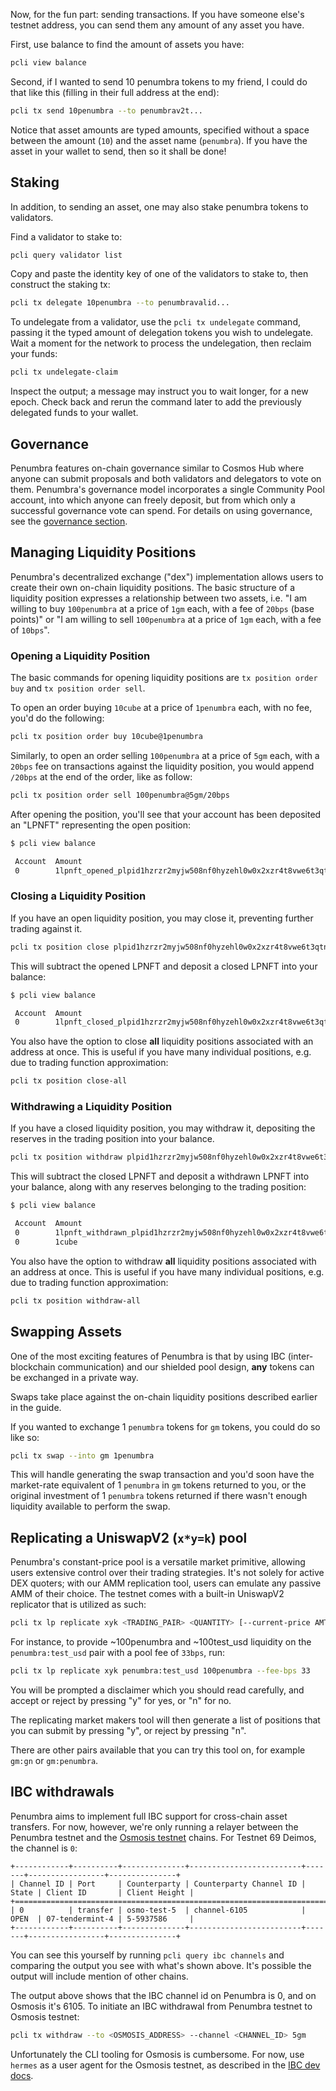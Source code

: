 Now, for the fun part: sending transactions. If you have someone else's testnet address, you can
send them any amount of any asset you have.

First, use balance to find the amount of assets you have:

```bash
pcli view balance
```

Second, if I wanted to send 10 penumbra tokens
to my friend, I could do that like this (filling in their full address at the end):

```bash
pcli tx send 10penumbra --to penumbrav2t...
```

Notice that asset amounts are typed amounts, specified without a space between the amount (`10`)
and the asset name (`penumbra`). If you have the asset in your wallet to send, then so it shall be done!

## Staking

In addition, to sending an asset, one may also stake penumbra tokens to validators.

Find a validator to stake to:

```bash
pcli query validator list
```

Copy and paste the identity key of one of the validators to stake to, then construct the staking tx:

```bash
pcli tx delegate 10penumbra --to penumbravalid...
```

To undelegate from a validator, use the `pcli tx undelegate` command, passing it the typed amount of
delegation tokens you wish to undelegate. Wait a moment for the network to process the undelegation,
then reclaim your funds:

```bash
pcli tx undelegate-claim
```

Inspect the output; a message may instruct you to wait longer, for a new epoch. Check back and rerun the command
later to add the previously delegated funds to your wallet.

## Governance

Penumbra features on-chain governance similar to Cosmos Hub where anyone can submit proposals and
both validators and delegators to vote on them. Penumbra's governance model incorporates a single
Community Pool account, into which anyone can freely deposit, but from which only a successful governance vote
can spend. For details on using governance, see the [governance section](./governance.md).

## Managing Liquidity Positions

Penumbra's decentralized exchange ("dex") implementation allows users to create their own on-chain
liquidity positions. The basic structure of a liquidity position expresses a relationship between two
assets, i.e. "I am willing to buy `100penumbra` at a price of `1gm` each, with a fee of `20bps` (base points)" or
"I am willing to sell `100penumbra` at a price of `1gm` each, with a fee of `10bps`".

### Opening a Liquidity Position

The basic commands for opening liquidity positions are `tx position order buy` and `tx position order sell`.

To open an order buying `10cube` at a price of `1penumbra` each, with no fee, you'd do the following:

```bash
pcli tx position order buy 10cube@1penumbra
```

Similarly, to open an order selling `100penumbra` at a price of `5gm` each, with a `20bps` fee on transactions
against the liquidity position, you would append `/20bps` at the end of the order, like as follow:

```bash
pcli tx position order sell 100penumbra@5gm/20bps
```

After opening the position, you'll see that your account has been deposited an "LPNFT" representing the open position:

```bash
$ pcli view balance

 Account  Amount
 0        1lpnft_opened_plpid1hzrzr2myjw508nf0hyzehl0w0x2xzr4t8vwe6t3qtnfhsqzf5lzsufscqr
```

### Closing a Liquidity Position

If you have an open liquidity position, you may close it, preventing further trading against it.

```bash
pcli tx position close plpid1hzrzr2myjw508nf0hyzehl0w0x2xzr4t8vwe6t3qtnfhsqzf5lzsufscqr
```

This will subtract the opened LPNFT and deposit a closed LPNFT into your balance:

```bash
$ pcli view balance

 Account  Amount
 0        1lpnft_closed_plpid1hzrzr2myjw508nf0hyzehl0w0x2xzr4t8vwe6t3qtnfhsqzf5lzsufscqr
```

You also have the option to close **all** liquidity positions associated with an address at once. This is useful if you have many individual positions, e.g. due to
trading function approximation:

```bash
pcli tx position close-all
```

### Withdrawing a Liquidity Position

If you have a closed liquidity position, you may withdraw it, depositing the reserves in the trading position into your balance.

```bash
pcli tx position withdraw plpid1hzrzr2myjw508nf0hyzehl0w0x2xzr4t8vwe6t3qtnfhsqzf5lzsufscqr
```

This will subtract the closed LPNFT and deposit a withdrawn LPNFT into your balance, along with any reserves belonging to the trading position:

```bash
$ pcli view balance

 Account  Amount
 0        1lpnft_withdrawn_plpid1hzrzr2myjw508nf0hyzehl0w0x2xzr4t8vwe6t3qtnfhsqzf5lzsufscqr
 0        1cube
```

You also have the option to withdraw **all** liquidity positions associated with an address at once. This is useful if you have many individual positions, e.g. due to
trading function approximation:

```bash
pcli tx position withdraw-all
```

## Swapping Assets

One of the most exciting features of Penumbra is that by using IBC (inter-blockchain communication)
and our shielded pool design, **any** tokens can be exchanged in a private way.

Swaps take place against the on-chain liquidity positions described earlier in the guide.

If you wanted to exchange 1 `penumbra` tokens for `gm` tokens, you could do so like so:

```bash
pcli tx swap --into gm 1penumbra
```

This will handle generating the swap transaction and you'd soon have the market-rate equivalent of 1 `penumbra`
in `gm` tokens returned to you, or the original investment of 1 `penumbra` tokens returned if there wasn't
enough liquidity available to perform the swap.

## Replicating a UniswapV2 (`x*y=k`) pool

Penumbra's constant-price pool is a versatile market primitive, allowing users extensive control over their trading strategies. It's not solely for active DEX quoters; with our AMM replication tool, users can emulate any passive AMM of their choice. The testnet comes with a built-in UniswapV2 replicator that is utilized as such:

```bash
pcli tx lp replicate xyk <TRADING_PAIR> <QUANTITY> [--current-price AMT] [--fee-bps AMT]
```

For instance, to provide ~100penumbra and ~100test_usd liquidity on the `penumbra:test_usd` pair with a pool fee of `33bps`, run:

```bash
pcli tx lp replicate xyk penumbra:test_usd 100penumbra --fee-bps 33
```

You will be prompted a disclaimer which you should read carefully, and accept or reject by pressing "y" for yes, or "n" for no.

The replicating market makers tool will then generate a list of positions that you can submit by pressing "y", or reject by pressing "n".

There are other pairs available that you can try this tool on, for example `gm:gn` or `gm:penumbra`.

## IBC withdrawals

<!--
N.B. These steps require a running Hermes deployment, specifically one that
has been configured between the Osmosis testnet and the *current* Penumbra testnet.
-->

Penumbra aims to implement full IBC support for cross-chain asset transfers. For now, however,
we're only running a relayer between the Penumbra testnet and the [Osmosis testnet] chains.
For Testnet 69 Deimos, the channel is `0`:

<!--
To update the information below, update the Hermes config, then run:
`pcli q ibc channels` and confirm that output matches what Hermes emitted
during setup.
-->

```
+------------+----------+--------------+-------------------------+-------+-----------------+---------------+
| Channel ID | Port     | Counterparty | Counterparty Channel ID | State | Client ID       | Client Height |
+==========================================================================================================+
| 0          | transfer | osmo-test-5  | channel-6105            | OPEN  | 07-tendermint-4 | 5-5937586     |
+------------+----------+--------------+-------------------------+-------+-----------------+---------------+
```

You can see this yourself by running `pcli query ibc channels` and comparing the output you see
with what's shown above. It's possible the output will include mention of other chains.

The output above shows that the IBC channel id on Penumbra is 0, and on Osmosis it's 6105.
To initiate an IBC withdrawal from Penumbra testnet to Osmosis testnet:

```bash
pcli tx withdraw --to <OSMOSIS_ADDRESS> --channel <CHANNEL_ID> 5gm
```

Unfortunately the CLI tooling for Osmosis is cumbersome. For now, use `hermes` as a user agent
for the Osmosis testnet, as described in the [IBC dev docs](../dev/ibc.md).

[Osmosis testnet]: https://docs.osmosis.zone/overview/endpoints#testnet-networks
